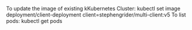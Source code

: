 To update the image of existing kKubernetes Cluster: kubectl set image deployment/client-deployment client=stephengrider/multi-client:v5
To list pods: kubectl get pods